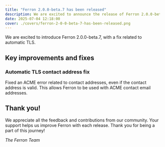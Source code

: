 ```yaml
---
title: "Ferron 2.0.0-beta.7 has been released"
description: We are excited to announce the release of Ferron 2.0.0-beta.7. This release brings a fix related to automatic TLS.
date: 2025-07-04 12:18:00
cover: ./covers/ferron-2-0-0-beta-7-has-been-released.png
---
```


We are excited to introduce Ferron 2.0.0-beta.7, with a fix related to automatic TLS.

## Key improvements and fixes

### Automatic TLS contact address fix

Fixed an ACME error related to contact addresses, even if the contact address is valid. This allows Ferron to be used with ACME contact email addresses.

## Thank you!

We appreciate all the feedback and contributions from our community. Your support helps us improve Ferron with each release. Thank you for being a part of this journey!

_The Ferron Team_
